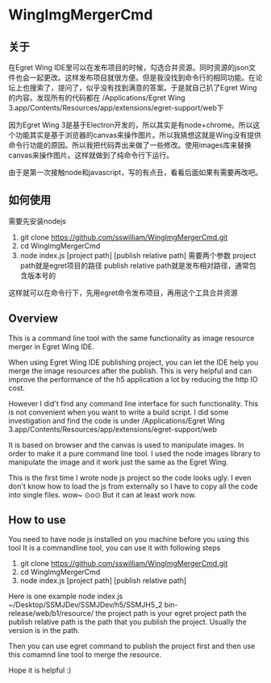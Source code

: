 # WingImgMergerCmd

## 关于
在Egret Wing IDE里可以在发布项目的时候，勾选合并资源。同时资源的json文件也会一起更改。这样发布项目就很方便。但是我没找到命令行的相同功能。在论坛上也搜索了，提问了，似乎没有找到满意的答案。于是就自己扒了Egret Wing的内容。发现所有的代码都在 /Applications/Egret Wing 3.app/Contents/Resources/app/extensions/egret-support/web下

因为Egret Wing 3是基于Electron开发的，所以其实是有node+chrome。所以这个功能其实是基于浏览器的canvas来操作图片。所以我猜想这就是Wing没有提供命令行功能的原因。所以我把代码弄出来做了一些修改。使用images库来替换canvas来操作图片。这样就做到了纯命令行下运行。

由于是第一次接触node和javascript，写的有点丑，看看后面如果有需要再改吧。

## 如何使用
需要先安装nodejs

1. git clone https://github.com/sswilliam/WingImgMergerCmd.git
2. cd WingImgMergerCmd
3. node index.js [project path] [publish relative path]
需要两个参数
project path就是egret项目的路径
publish relative path就是发布相对路径，通常包含版本号的

这样就可以在命令行下，先用egret命令发布项目，再用这个工具合并资源



## Overview
This is a command line tool with the same functionality as image resource merger in Egret Wing IDE. 

When using Egret Wing IDE publishing project, you can let the IDE help you merge the image resources after the publish. This is very helpful and can improve the performance of the h5 application a lot by reducing the http IO cost.

However I did't find any command line interface for such functionality. This is not convenient when you want to write a build script. I did some investigation and find the code is under /Applications/Egret Wing 3.app/Contents/Resources/app/extensions/egret-support/web

It is based on browser and the canvas is used to manipulate images. In order to make it a pure command line tool. I used the node images library to manipulate the image and it work just the same as the Egret Wing. 

This is the first time I wrote node js project so the code looks ugly. I even don't know how to load the js from externally so I have to copy all the code into single files. wow~ ⊙o⊙ But it can at least work now. 

## How to use
You need to have node js installed on you machine before you using this tool
It is a commandline tool, you can use it with following steps
1. git clone https://github.com/sswilliam/WingImgMergerCmd.git
2. cd WingImgMergerCmd
3. node index.js [project path] [publish relative path]

Here is one example
node index.js ~/Desktop/SSMJDev/SSMJDev/h5/SSMJH5_2 bin-release/web/b1/resource/
the project path is your egret project path
the publish relative path is the path that you publish the project. Usually the version is in the path.

Then you can use egret command to publish the project first and then use this comamnd line tool to merge the resource.

Hope it is helpful :)
